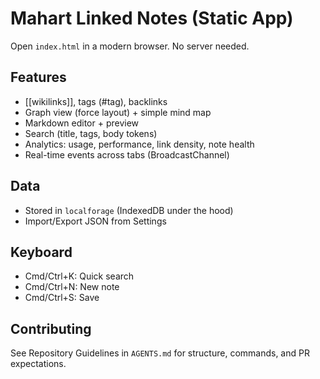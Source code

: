 # Mahart Linked Notes (Static App)
Open `index.html` in a modern browser. No server needed.

## Features
- [[wikilinks]], tags (#tag), backlinks
- Graph view (force layout) + simple mind map
- Markdown editor + preview
- Search (title, tags, body tokens)
- Analytics: usage, performance, link density, note health
- Real-time events across tabs (BroadcastChannel)

## Data
- Stored in `localforage` (IndexedDB under the hood)
- Import/Export JSON from Settings

## Keyboard
- Cmd/Ctrl+K: Quick search
- Cmd/Ctrl+N: New note
- Cmd/Ctrl+S: Save

## Contributing
See Repository Guidelines in `AGENTS.md` for structure, commands, and PR expectations.
